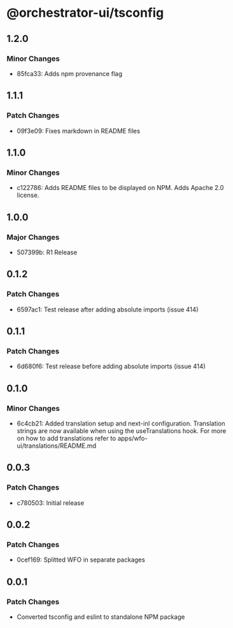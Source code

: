# @orchestrator-ui/tsconfig

## 1.2.0

### Minor Changes

-   85fca33: Adds npm provenance flag

## 1.1.1

### Patch Changes

-   09f3e09: Fixes markdown in README files

## 1.1.0

### Minor Changes

-   c122786: Adds README files to be displayed on NPM. Adds Apache 2.0 license.

## 1.0.0

### Major Changes

-   507399b: R1 Release

## 0.1.2

### Patch Changes

-   6597ac1: Test release after adding absolute imports (issue 414)

## 0.1.1

### Patch Changes

-   6d680f6: Test release before adding absolute imports (issue 414)

## 0.1.0

### Minor Changes

-   6c4cb21: Added translation setup and next-inl configuration. Translation strings are now available when using the useTranslations hook. For more on how to add translations refer to apps/wfo-ui/translations/README.md

## 0.0.3

### Patch Changes

-   c780503: Initial release

## 0.0.2

### Patch Changes

-   0cef169: Splitted WFO in separate packages

## 0.0.1

### Patch Changes

-   Converted tsconfig and eslint to standalone NPM package
